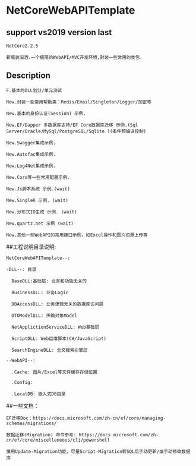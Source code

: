 # NetCoreWebAPITemplate

## support vs2019 version last

	NetCore2.2.5 

	新瓶装旧酒.一个极简的WebAPI/MVC开发环境,封装一些常用的类包.

## Description

	F.基本的DLL划分/单元测试
	
	New.封装一些常用帮助类：Redis/Email/Singleton/Logger/加密等
	
	New.基本的身份认证(Session) 示例.
	
	New.EF/Dapper 多数据库支持/EF Core数据库迁移 示例.(Sql Server/Oracle/MySql/PostgreSQL/Sqlite )(条件预编译控制)
	
	New.Swagger集成示例.
	
	New.Autofac集成示例.
	
	New.Log4Net集成示例.

	New.Cors等一些常用配置示例.

	New.Js脚本系统 示例.(wait)
	
	New.SingleR 示例. (wait)
	
	New.分布式ID生成 示例. (wait)

	New.quartz.net 示例 (wait)
	
	New.其他一些WebAPI的常用接口示例，如Excel操作和图片资源上传等

##工程说明目录说明:

	NetCoreWebAPITemplate--:

	-DLL--: 目录

	  BaseDLL:基础层: 业务和功能无关的
	  
	  BusinessDLL: 业务Logic
	  
	  DBAccessDLL: 业务逻辑无关的数据库访问层
	  
	  DTOModelDLL: 传输对象Model
	  
	  NetApplictionServiceDLL: Web基础层
	  
	  ScriptDLL: Web运维脚本(C#/JavaScript)

	  SearchEngineDLL: 全文搜索引擎层

	--WebAPI--:

	  .Cache: 图片/Excel等文件缓存存储位置
	  
	  .Config:
	  
	  .LocalDB: 嵌入式DB目录


##一些文档：

	EF迁移Doc：https://docs.microsoft.com/zh-cn/ef/core/managing-schemas/migrations/
	
	数据迁移(Migration) 命令参考: https://docs.microsoft.com/zh-cn/ef/core/miscellaneous/cli/powershell
	
	慎用Update-Migration功能，尽量Script-Migration转SQL后手动更新/或手动修改数据库